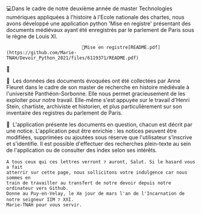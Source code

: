 💻Dans le cadre de notre deuxième année de master Technologies numériques appliquées à l'histoire à l'Ecole nationale des chartes, nous avons développé une application python 'Mise en registre' présentant des documents médiévaux ayant été enregistrés par le parlement de Paris sous le règne de Louis XI.

                                👑Mise en registre[README.pdf](https://github.com/Marie-TNAH/Devoir_Python_2021/files/6119371/README.pdf)
👑

📙 	Les données des documents évoquées ont été collectées par Anne Fleuret dans le cadre de son master de recherche en histoire médiévale à l'université Panthéon-Sorbonne. Elle nous permet gracieusement de les exploiter pour notre travail. Elle-même s'est appuyée sur le travail d'Henri Stein, chartiste, archiviste et historien, et plus particulièrement sur son inventaire des registres du parlement de Paris.

📜 	L'application présente les documents en question, chacun est décrit par une notice. L'application peut être enrichie : les notices peuvent être modifiées, supprimées ou ajoutées sous réserve que l'utilisateur s'inscrive et s'identifie. Il est possible d'effectuer des recherches plein-texte au sein de l'application ou de consulter des index selon ses intérêts.

    A tous ceux qui ces lettres verront ⁊ auront, Salut. Si le hasard vous a fait 
    atterrir sur cette page, nous sollicitons votre indulgence car nous sommes en 
    train de travailler au transfert de notre devoir depuis notre ordinateur vers Github. 
    Donne au Puy-en-Velay, le Xe jour de mars l'an de l'Incarnation de notre seigneur IIM ⁊ XXI. 
    Marie-TNAH pour vous servir.
